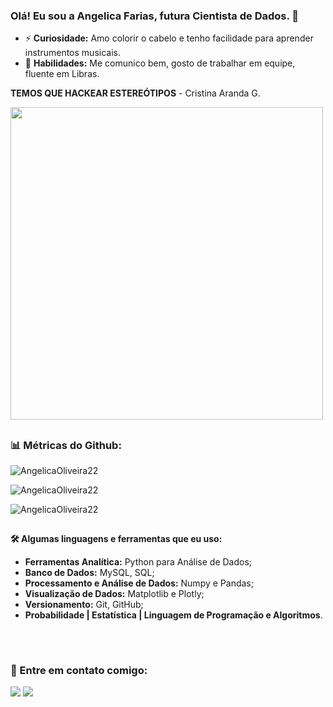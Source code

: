 ### Olá! Eu sou a Angelica Farias, futura Cientista de Dados. 👋

- ⚡ **Curiosidade:**
Amo colorir o cabelo e tenho facilidade para aprender instrumentos musicais.                                                                                        
- 💬 **Habilidades:** 
Me comunico bem, gosto de trabalhar em equipe, fluente em Libras.

**TEMOS QUE HACKEAR ESTEREÓTIPOS** - Cristina Aranda G.
<div 
<align="center">
<img src="https://user-images.githubusercontent.com/98922466/165030306-6f6e43cd-f3b0-483f-88be-07adafa9aac8.png" width="500px">
</div>

##
  
<h3 align="left"> 📊 Métricas do Github: </h3>
<p align="left"> <img src="https://komarev.com/ghpvc/?username=AngelicaOliveira22&label=Profile%20views&color=0e75b6&style=flat" alt="AngelicaOliveira22" /> </p>

<p><img align="center" src="https://github-readme-stats.vercel.app/api?username=AngelicaOliveira22&show_icons=true&locale=en" alt="AngelicaOliveira22" /></p>

<p><img align="center" src="https://github-readme-streak-stats.herokuapp.com/?user=AngelicaOliveira22&" alt="AngelicaOliveira22" /></p>  

##
<div>
<b>🛠️ Algumas linguagens e ferramentas que eu uso:</b>
      
- **Ferramentas Analítica:** Python para Análise de Dados;
- **Banco de Dados:** MySQL, SQL;
- **Processamento e Análise de Dados:** Numpy e Pandas;
- **Visualização de Dados:** Matplotlib e Plotly;
- **Versionamento:** Git, GitHub;
- **Probabilidade | Estatística | Linguagem de Programação e Algoritmos**.
</div> 
  
##
</br>
<h3 align="left">🔗 Entre em contato comigo:</h3>
<p align="left">
  <a href = "mailto:angelicafarioliveira@gmail.com"><img src="https://img.shields.io/badge/-Gmail-%23333?style=for-the-badge&logo=gmail&logoColor=white" target="_blank"></a>
  <a href="http://www.linkedin.com/in/an
gelicaoliveira-ciênciadedados" target="_blank"><img src="https://img.shields.io/badge/-LinkedIn-%230077B5?style=for-the-badge&logo=linkedin&logoColor=white" target="_blank"></a> 
</div>

